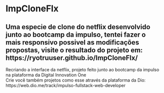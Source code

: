 # ImpCloneFlx
<h2>Uma especie de clone do netflix desenvolvido junto ao bootcamp da impulso, tentei fazer o mais responsivo possivel as modificações propostas, visite o resultado do projeto em: https://ryotruuser.github.io/ImpCloneFlx/ </h2>
Recriando a interface da netflix, projeto feito junto ao bootcamp da impulso na plataforma da Digital Innovation One<br>
Crie você também projetos como esse através da plataforma da Dio: https://web.dio.me/track/impulso-fullstack-web-developer
